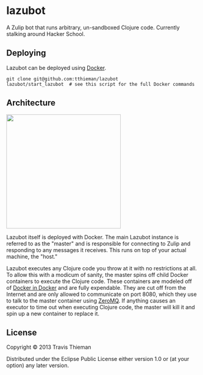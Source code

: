 # lazubot

A Zulip bot that runs arbitrary, un-sandboxed Clojure code. Currently stalking around Hacker School.

## Deploying

Lazubot can be deployed using [Docker](http://www.docker.io/).

```
git clone git@github.com:tthieman/lazubot
lazubot/start_lazubot  # see this script for the full Docker commands
```

## Architecture

<img height=300 src="http://i.imgur.com/LYlByWY.png"></img>

Lazubot itself is deployed with Docker. The main Lazubot instance is referred to as the "master" and is responsible for connecting to Zulip and responding to any messages it receives. This runs on top of your actual machine, the "host."

Lazubot executes any Clojure code you throw at it with no restrictions at all. To allow this with a modicum of sanity, the master spins off child Docker containers to execute the Clojure code. These containers are modeled off of [Docker in Docker](https://github.com/jpetazzo/dind) and are fully expendable. They are cut off from the Internet and are only allowed to communicate on port 8080, which they use to talk to the master container using [ZeroMQ](https://github.com/lynaghk/zmq-async). If anything causes an executor to time out when executing Clojure code, the master will kill it and spin up a new container to replace it.

## License

Copyright © 2013 Travis Thieman

Distributed under the Eclipse Public License either version 1.0 or (at
your option) any later version.
